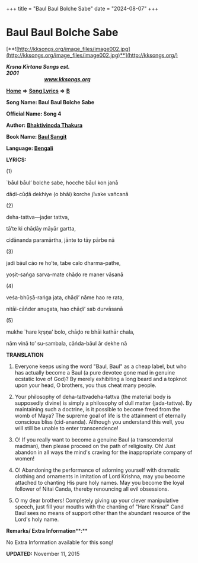 +++
title = "Baul Baul Bolche Sabe"
date = "2024-08-07"
+++

# Baul Baul Bolche Sabe
[**![http://kksongs.org/image_files/image002.jpg](http://kksongs.org/image_files/image002.jpg)**](http://kksongs.org/)

**_Krsna Kirtana Songs est. 2001_**                                                                                                                                                 **_www.kksongs.org_**

**[Home](http://kksongs.org/)** **⇒** **[Song Lyrics](http://kksongs.org/lyrics.html)** **⇒** **[B](http://kksongs.org/songs/song_b.html)**

**Song Name: Baul Baul Bolche Sabe**

**Official Name: Song 4**

**Author:** [**Bhaktivinoda Thakura**](http://kksongs.org/authors/list/bhaktivinoda.html)

**Book Name: [Baul Sangit](http://kksongs.org/authors/literature/baulsangit.html)**

**Language: [Bengali](http://kksongs.org/language/list/bengali.html)**

**LYRICS:**

(1)

\`bāul bāul’ bolche sabe, hocche bāul kon janā

dāḍi-cūḍā dekhiye (o bhāi) korche jīvake vañcanā

(2)

deha-tattva—jaḍer tattva,

tā’te ki chāḍāy māyār gartta,

cidānanda paramārtha, jānte to tāy pārbe nā

(3)

jadi bāul cāo re ho’te, tabe calo dharma-pathe,

yoṣit-sańga sarva-mate chāḍo re maner vāsanā

(4)

veśa-bhūṣā-rańga jata, chāḍi’ nāme hao re rata,

nitāi-cāńder anugata, hao chāḍi’ sab durvāsanā

(5)

mukhe \`hare kṛṣṇa’ bolo, chāḍo re bhāi kathār chala,

nām vinā to’ su-sambala, cāńda-bāul ār dekhe nā

**TRANSLATION**

1) Everyone keeps using the word "Baul, Baul" as a cheap label, but who has actually become a Baul (a pure devotee gone mad in genuine ecstatic love of God)? By merely exhibiting a long beard and a topknot upon your head, O brothers, you thus cheat many people.

2) Your philosophy of deha-tattvadeha-tattva (the material body is supposedly divine) is simply a philosophy of dull matter (jada-tattva). By maintaining such a doctrine, is it possible to become freed from the womb of Maya? The supreme goal of life is the attainment of eternally conscious bliss (cid-ananda). Although you understand this well, you will still be unable to enter transcendence!

3) O! If you really want to become a genuine Baul (a transcendental madman), then please proceed on the path of religiosity. Oh! Just abandon in all ways the mind's craving for the inappropriate company of women!

4) O! Abandoning the performance of adorning yourself with dramatic clothing and ornaments in imitation of Lord Krishna, may you become attached to chanting His pure holy names. May you become the loyal follower of Nitai Canda, thereby renouncing all evil obsessions.

5) O my dear brothers! Completely giving up your clever manipulative speech, just fill your mouths with the chanting of "Hare Krsna!" Cand Baul sees no means of support other than the abundant resource of the Lord's holy name.

**Remarks/ Extra Information****:**

No Extra Information available for this song!

**UPDATED:** November 11, 2015